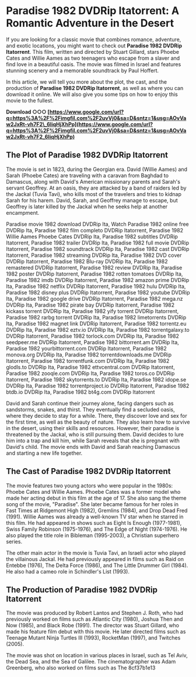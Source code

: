 
 
# Paradise 1982 DVDRip Itatorrent: A Romantic Adventure in the Desert
 
If you are looking for a classic movie that combines romance, adventure, and exotic locations, you might want to check out **Paradise 1982 DVDRip Itatorrent**. This film, written and directed by Stuart Gillard, stars Phoebe Cates and Willie Aames as two teenagers who escape from a slaver and find love in a beautiful oasis. The movie was filmed in Israel and features stunning scenery and a memorable soundtrack by Paul Hoffert.
 
In this article, we will tell you more about the plot, the cast, and the production of **Paradise 1982 DVDRip Itatorrent**, as well as where you can download it online. We will also give you some tips on how to enjoy this movie to the fullest.
 
**Download ○○○ [https://www.google.com/url?q=https%3A%2F%2Fimgfil.com%2F2uvVj0&sa=D&sntz=1&usg=AOvVaw2JxRt-vh7F2\_6IiqHjXhPp](https://www.google.com/url?q=https%3A%2F%2Fimgfil.com%2F2uvVj0&sa=D&sntz=1&usg=AOvVaw2JxRt-vh7F2_6IiqHjXhPp)**


 
## The Plot of Paradise 1982 DVDRip Itatorrent
 
The movie is set in 1823, during the Georgian era. David (Willie Aames) and Sarah (Phoebe Cates) are traveling with a caravan from Baghdad to Damascus, along with David's American missionary parents and Sarah's servant Geoffrey. At an oasis, they are attacked by a band of raiders led by the Jackal (Tuvia Tavi), who kills most of the travelers and tries to kidnap Sarah for his harem. David, Sarah, and Geoffrey manage to escape, but Geoffrey is later killed by the Jackal when he seeks help at another encampment.
 
Paradise movie 1982 download DVDRip Ita,  Watch Paradise 1982 online free DVDRip Ita,  Paradise 1982 film completo DVDRip Itatorrent,  Paradise 1982 Willie Aames Phoebe Cates DVDRip Ita,  Paradise 1982 subtitles DVDRip Itatorrent,  Paradise 1982 trailer DVDRip Ita,  Paradise 1982 full movie DVDRip Itatorrent,  Paradise 1982 soundtrack DVDRip Ita,  Paradise 1982 cast DVDRip Itatorrent,  Paradise 1982 streaming DVDRip Ita,  Paradise 1982 DVD cover DVDRip Itatorrent,  Paradise 1982 Blu-ray DVDRip Ita,  Paradise 1982 remastered DVDRip Itatorrent,  Paradise 1982 review DVDRip Ita,  Paradise 1982 poster DVDRip Itatorrent,  Paradise 1982 rotten tomatoes DVDRip Ita,  Paradise 1982 imdb DVDRip Itatorrent,  Paradise 1982 amazon prime DVDRip Ita,  Paradise 1982 netflix DVDRip Itatorrent,  Paradise 1982 hulu DVDRip Ita,  Paradise 1982 disney plus DVDRip Itatorrent,  Paradise 1982 youtube DVDRip Ita,  Paradise 1982 google drive DVDRip Itatorrent,  Paradise 1982 mega.nz DVDRip Ita,  Paradise 1982 pirate bay DVDRip Itatorrent,  Paradise 1982 kickass torrent DVDRip Ita,  Paradise 1982 yify torrent DVDRip Itatorrent,  Paradise 1982 rarbg torrent DVDRip Ita,  Paradise 1982 limetorrents DVDRip Ita,  Paradise 1982 magnet link DVDRip Itatorrent,  Paradise 1982 torrentz.eu DVDRip Ita,  Paradise 1982 eztv.io DVDRip Ita,  Paradise 1982 torrentgalaxy.to DVDRip Itatorrent,  Paradise 1982 torlock.com DVDRip Ita,  Paradise 1982 seedpeer.me DVDRip Itatorrent,  Paradise 1982 bittorrent.am DVDRip Ita,  Paradise 1982 yourbittorrent.com DVDRip Itatorrent,  Paradise 1982 monova.org DVDRip Ita,  Paradise 1982 torrentdownloads.me DVDRip Itatorrent,  Paradise 1982 torrentfunk.com DVDRip Ita,  Paradise 1982 glodls.to DVDRip Ita,  Paradise 1982 ettvcentral.com DVDRip Itatorrent,  Paradise 1982 zooqle.com DVDRip Ita,  Paradise 1982 toros.co DVDRip Itatorrent,  Paradise 1982 skytorrents.to DVDRip Ita,  Paradise 1982 idope.se DVDRip Ita,  Paradise 1982 torrentproject.io DVDRip Itatorrent,  Paradise 1982 btdb.io DVDRip Ita,  Paradise 1982 bt4g.com DVDRip Itatorrent
 
David and Sarah continue their journey alone, facing dangers such as sandstorms, snakes, and thirst. They eventually find a secluded oasis, where they decide to stay for a while. There, they discover love and sex for the first time, as well as the beauty of nature. They also learn how to survive in the desert, using their skills and resources. However, their paradise is threatened by the Jackal, who is still pursuing them. David decides to lure him into a trap and kill him, while Sarah reveals that she is pregnant with David's child. The movie ends with David and Sarah reaching Damascus and starting a new life together.
 
## The Cast of Paradise 1982 DVDRip Itatorrent
 
The movie features two young actors who were popular in the 1980s: Phoebe Cates and Willie Aames. Phoebe Cates was a former model who made her acting debut in this film at the age of 17. She also sang the theme song of the movie, "Paradise". She later became famous for her roles in Fast Times at Ridgemont High (1982), Gremlins (1984), and Drop Dead Fred (1991). Willie Aames was already a well-known TV star when he starred in this film. He had appeared in shows such as Eight Is Enough (1977-1981), Swiss Family Robinson (1975-1976), and The Edge of Night (1974-1976). He also played the title role in Bibleman (1995-2003), a Christian superhero series.
 
The other main actor in the movie is Tuvia Tavi, an Israeli actor who played the villainous Jackal. He had previously appeared in films such as Raid on Entebbe (1976), The Delta Force (1986), and The Little Drummer Girl (1984). He also had a cameo role in Schindler's List (1993).
 
## The Production of Paradise 1982 DVDRip Itatorrent
 
The movie was produced by Robert Lantos and Stephen J. Roth, who had previously worked on films such as Atlantic City (1980), Joshua Then and Now (1985), and Black Robe (1991). The director was Stuart Gillard, who made his feature film debut with this movie. He later directed films such as Teenage Mutant Ninja Turtles III (1993), RocketMan (1997), and Twitches (2005).
 
The movie was shot on location in various places in Israel, such as Tel Aviv, the Dead Sea, and the Sea of Galilee. The cinematographer was Adam Greenberg, who also worked on films such as The
 8cf37b1e13
 
